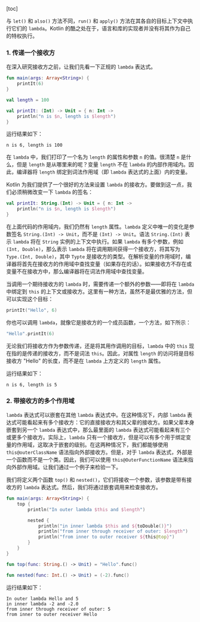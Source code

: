 [toc]

与 `let()` 和 `also()` 方法不同，`run()` 和 `apply()` 方法在其各自的目标上下文中执行它们的 `lambda`。Kotlin 的酷之处在于，语言和库的实现者并没有将其作为自己的特权执行。

### 1. 传递一个接收方

在深入研究接收方之前，让我们先看一下正规的 `lambda` 表达式。

```kotlin
fun main(args: Array<String>) {
    printIt(6)
}

val length = 100

val printIt: (Int) -> Unit = { n: Int ->
    println("n is $n, length is $length")
}
```

运行结果如下：

```
n is 6, length is 100
```

在 `lambda` 中，我们打印了一个名为 `length` 的属性和参数 `n` 的值。很清楚 `n` 是什么，但是 `length` 是从哪里来的呢？变量 `length` 不在 `lambda` 的内部作用域内。因此，编译器将 `length` 绑定到词法作用域（即 `lambda` 表达式的上面）内的变量。

Kotlin 为我们提供了一个很好的方法来设置 `lambda` 的接收方。要做到这一点，我们必须稍微改变一下 `lambda` 的签名：

```kotlin
val printIt: String.(Int) -> Unit = { n: Int ->
    println("n is $n, length is $length")
}
```

在上面代码的作用域内，我们仍然有 `length` 属性。`lambda` 定义中唯一的变化是参数签名 `String.(Int) -> Unit`，而不是 `(Int) -> Unit`。语法 `String.(Int)` 表示 `lambda` 将在 `String` 实例的上下文中执行。如果 `lambda` 有多个参数，例如 `(Int, Double)`，那么表示 `lambda` 将在调用期间获得一个接收方，将其写为 `Type.(Int, Double)`，其中 `Typte` 是接收方的类型。在解析变量的作用域时，编译器将首先在接收方的作用域中查找变量（如果存在的话）。如果接收方不存在或变量不在接收方中，那么编译器将在词法作用域中查找变量。

当调用一个期待接收方的 `lambda` 时，需要传递一个额外的参数——即将在 `lambda` 中绑定到 `this` 的上下文或接收方。这里有一种方法，虽然不是最优雅的方法，但可以实现这个目标：

```kotlin
printIt("Hello", 6)
```

你也可以调用 `lambda`，就像它是接收方的一个成员函数，一个方法，如下所示：

```kotlin
"Hello".printIt(6)
```

无论我们将接收方作为参数传递，还是将其用作调用的目标，`lambda` 中的 `this` 现在指的是传递的接收方，而不是词法 `this`。因此，对属性 `length` 的访问将是目标接收方 "Hello" 的长度，而不是在 `lambda` 上方定义的 `length` 属性。

运行结果如下：

```
n is 6, length is 5
```

### 2. 带接收方的多个作用域

`lambda` 表达式可以嵌套在其他 `lambda` 表达式中。在这种情况下，内部 `lambda` 表达式可能看起来有多个接收方：它的直接接收方和其父辈的接收方。如果父辈本身嵌套到另一个 `lambda` 表达式中，那么最里面的 `lambda` 表达式可能看起来有三个或更多个接收方。实际上，`lambda` 只有一个接收方，但是可以有多个用于绑定变量的作用域，这取决于嵌套的级别。在这两种情况下，我们都能够使用 `this@outerClassName` 语法指向外部接收方。但是，对于 `lambda` 表达式，外部是一个函数而不是一个类。因此，我们可以使用 `this@OuterFunctionName` 语法来指向外部作用域。让我们通过一个例子来检验一下。

我们将定义两个函数 `top()` 和 `nested()`，它们将接收一个参数，该参数是带有接收方的 `lambda` 表达式。然后，我们将通过嵌套调用来检查接收方。

```kotlin
fun main(args: Array<String>) {
    top {
        println("In outer lambda $this and $length")

        nested {
            println("in inner lambda $this and ${toDouble()}")
            println("from inner through receiver of outer: $length")
            println("from inner to outer receiver ${this@top}")
        }
    }
}

fun top(func: String.() -> Unit) = "Hello".func()

fun nested(func: Int.() -> Unit) = (-2).func()
```

运行结果如下：

```
In outer lambda Hello and 5
in inner lambda -2 and -2.0
from inner through receiver of outer: 5
from inner to outer receiver Hello
```

